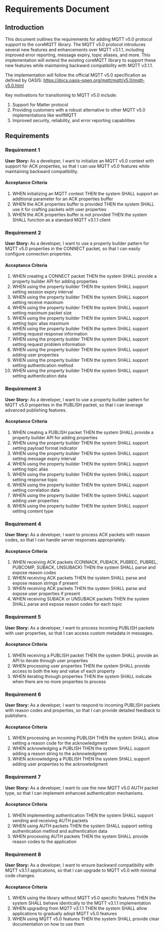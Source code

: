 # Requirements Document

## Introduction

This document outlines the requirements for adding MQTT v5.0 protocol support to the coreMQTT library. The MQTT v5.0 protocol introduces several new features and enhancements over MQTT v3.1.1, including improved error reporting, message expiry, topic aliases, and more. This implementation will extend the existing coreMQTT library to support these new features while maintaining backward compatibility with MQTT v3.1.1.

The implementation will follow the official MQTT v5.0 specification as defined by OASIS: https://docs.oasis-open.org/mqtt/mqtt/v5.0/mqtt-v5.0.html

Key motivations for transitioning to MQTT v5.0 include:
1. Support for Matter protocol
2. Providing customers with a robust alternative to other MQTT v5.0 implementations like wolfMQTT
3. Improved security, reliability, and error reporting capabilities

## Requirements

### Requirement 1

**User Story:** As a developer, I want to initialize an MQTT v5.0 context with support for ACK properties, so that I can use MQTT v5.0 features while maintaining backward compatibility.

#### Acceptance Criteria

1. WHEN initializing an MQTT context THEN the system SHALL support an additional parameter for an ACK properties buffer
2. WHEN the ACK properties buffer is provided THEN the system SHALL use it for crafting packets with user properties
3. WHEN the ACK properties buffer is not provided THEN the system SHALL function as a standard MQTT v3.1.1 client

### Requirement 2

**User Story:** As a developer, I want to use a property builder pattern for MQTT v5.0 properties in the CONNECT packet, so that I can easily configure connection properties.

#### Acceptance Criteria

1. WHEN creating a CONNECT packet THEN the system SHALL provide a property builder API for adding properties
2. WHEN using the property builder THEN the system SHALL support setting session expiry interval
3. WHEN using the property builder THEN the system SHALL support setting receive maximum
4. WHEN using the property builder THEN the system SHALL support setting maximum packet size
5. WHEN using the property builder THEN the system SHALL support setting topic alias maximum
6. WHEN using the property builder THEN the system SHALL support setting request response information
7. WHEN using the property builder THEN the system SHALL support setting request problem information
8. WHEN using the property builder THEN the system SHALL support adding user properties
9. WHEN using the property builder THEN the system SHALL support setting authentication method
10. WHEN using the property builder THEN the system SHALL support setting authentication data

### Requirement 3

**User Story:** As a developer, I want to use a property builder pattern for MQTT v5.0 properties in the PUBLISH packet, so that I can leverage advanced publishing features.

#### Acceptance Criteria

1. WHEN creating a PUBLISH packet THEN the system SHALL provide a property builder API for adding properties
2. WHEN using the property builder THEN the system SHALL support setting payload format indicator
3. WHEN using the property builder THEN the system SHALL support setting message expiry interval
4. WHEN using the property builder THEN the system SHALL support setting topic alias
5. WHEN using the property builder THEN the system SHALL support setting response topic
6. WHEN using the property builder THEN the system SHALL support setting correlation data
7. WHEN using the property builder THEN the system SHALL support adding user properties
8. WHEN using the property builder THEN the system SHALL support setting content type

### Requirement 4

**User Story:** As a developer, I want to process ACK packets with reason codes, so that I can handle server responses appropriately.

#### Acceptance Criteria

1. WHEN receiving ACK packets (CONNACK, PUBACK, PUBREC, PUBREL, PUBCOMP, SUBACK, UNSUBACK) THEN the system SHALL parse and expose reason codes
2. WHEN receiving ACK packets THEN the system SHALL parse and expose reason strings if present
3. WHEN receiving ACK packets THEN the system SHALL parse and expose user properties if present
4. WHEN receiving SUBACK or UNSUBACK packets THEN the system SHALL parse and expose reason codes for each topic

### Requirement 5

**User Story:** As a developer, I want to process incoming PUBLISH packets with user properties, so that I can access custom metadata in messages.

#### Acceptance Criteria

1. WHEN receiving a PUBLISH packet THEN the system SHALL provide an API to iterate through user properties
2. WHEN processing user properties THEN the system SHALL provide access to both the key and value of each property
3. WHEN iterating through properties THEN the system SHALL indicate when there are no more properties to process

### Requirement 6

**User Story:** As a developer, I want to respond to incoming PUBLISH packets with reason codes and properties, so that I can provide detailed feedback to publishers.

#### Acceptance Criteria

1. WHEN processing an incoming PUBLISH THEN the system SHALL allow setting a reason code for the acknowledgment
2. WHEN acknowledging a PUBLISH THEN the system SHALL support adding a reason string to the acknowledgment
3. WHEN acknowledging a PUBLISH THEN the system SHALL support adding user properties to the acknowledgment

### Requirement 7

**User Story:** As a developer, I want to use the new MQTT v5.0 AUTH packet type, so that I can implement enhanced authentication mechanisms.

#### Acceptance Criteria

1. WHEN implementing authentication THEN the system SHALL support sending and receiving AUTH packets
2. WHEN using AUTH packets THEN the system SHALL support setting authentication method and authentication data
3. WHEN processing AUTH packets THEN the system SHALL provide reason codes to the application

### Requirement 8

**User Story:** As a developer, I want to ensure backward compatibility with MQTT v3.1.1 applications, so that I can upgrade to MQTT v5.0 with minimal code changes.

#### Acceptance Criteria

1. WHEN using the library without MQTT v5.0 specific features THEN the system SHALL behave identically to the MQTT v3.1.1 implementation
2. WHEN upgrading from MQTT v3.1.1 THEN the system SHALL allow applications to gradually adopt MQTT v5.0 features
3. WHEN using MQTT v5.0 features THEN the system SHALL provide clear documentation on how to use them